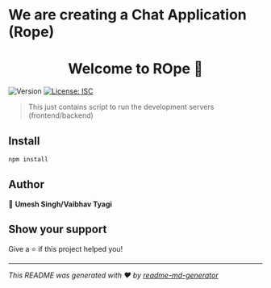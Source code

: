 <h1>We are creating a Chat Application (Rope)</h1>
<h1 align="center">Welcome to ROpe 👋</h1>
<p>
  <img alt="Version" src="https://img.shields.io/badge/version-1.0.0-blue.svg?cacheSeconds=2592000" />
  <a href="#" target="_blank">
    <img alt="License: ISC" src="https://img.shields.io/badge/License-ISC-yellow.svg" />
  </a>
</p>

> This just contains script to run the development servers (frontend/backend)

## Install

```sh
npm install
```

## Author

👤 **Umesh Singh/Vaibhav Tyagi**


## Show your support

Give a ⭐️ if this project helped you!

***
_This README was generated with ❤️ by [readme-md-generator](https://github.com/kefranabg/readme-md-generator)_
